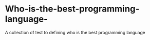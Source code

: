 # Who-is-the-best-programming-language-
A collection of test to defining who is the best programming language
